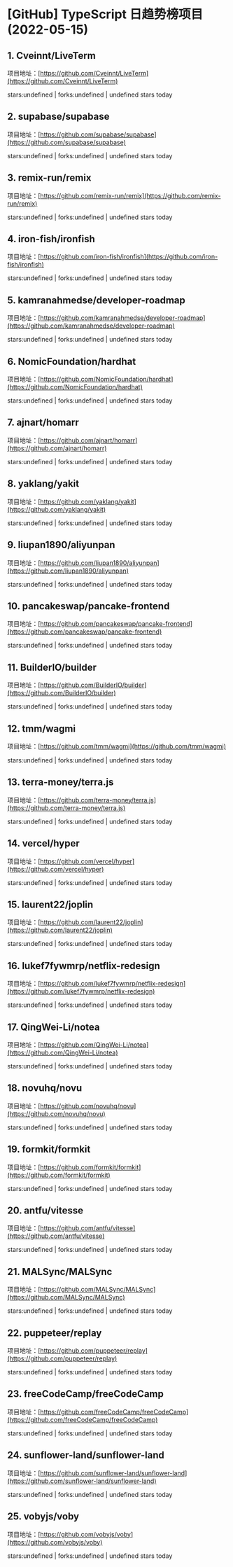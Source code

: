 # [GitHub] TypeScript 日趋势榜项目(2022-05-15)

## 1. Cveinnt/LiveTerm 

项目地址：[https://github.com/Cveinnt/LiveTerm](https://github.com/Cveinnt/LiveTerm)

stars:undefined | forks:undefined | undefined stars today 



## 2. supabase/supabase 

项目地址：[https://github.com/supabase/supabase](https://github.com/supabase/supabase)

stars:undefined | forks:undefined | undefined stars today 



## 3. remix-run/remix 

项目地址：[https://github.com/remix-run/remix](https://github.com/remix-run/remix)

stars:undefined | forks:undefined | undefined stars today 



## 4. iron-fish/ironfish 

项目地址：[https://github.com/iron-fish/ironfish](https://github.com/iron-fish/ironfish)

stars:undefined | forks:undefined | undefined stars today 



## 5. kamranahmedse/developer-roadmap 

项目地址：[https://github.com/kamranahmedse/developer-roadmap](https://github.com/kamranahmedse/developer-roadmap)

stars:undefined | forks:undefined | undefined stars today 



## 6. NomicFoundation/hardhat 

项目地址：[https://github.com/NomicFoundation/hardhat](https://github.com/NomicFoundation/hardhat)

stars:undefined | forks:undefined | undefined stars today 



## 7. ajnart/homarr 

项目地址：[https://github.com/ajnart/homarr](https://github.com/ajnart/homarr)

stars:undefined | forks:undefined | undefined stars today 



## 8. yaklang/yakit 

项目地址：[https://github.com/yaklang/yakit](https://github.com/yaklang/yakit)

stars:undefined | forks:undefined | undefined stars today 



## 9. liupan1890/aliyunpan 

项目地址：[https://github.com/liupan1890/aliyunpan](https://github.com/liupan1890/aliyunpan)

stars:undefined | forks:undefined | undefined stars today 



## 10. pancakeswap/pancake-frontend 

项目地址：[https://github.com/pancakeswap/pancake-frontend](https://github.com/pancakeswap/pancake-frontend)

stars:undefined | forks:undefined | undefined stars today 



## 11. BuilderIO/builder 

项目地址：[https://github.com/BuilderIO/builder](https://github.com/BuilderIO/builder)

stars:undefined | forks:undefined | undefined stars today 



## 12. tmm/wagmi 

项目地址：[https://github.com/tmm/wagmi](https://github.com/tmm/wagmi)

stars:undefined | forks:undefined | undefined stars today 



## 13. terra-money/terra.js 

项目地址：[https://github.com/terra-money/terra.js](https://github.com/terra-money/terra.js)

stars:undefined | forks:undefined | undefined stars today 



## 14. vercel/hyper 

项目地址：[https://github.com/vercel/hyper](https://github.com/vercel/hyper)

stars:undefined | forks:undefined | undefined stars today 



## 15. laurent22/joplin 

项目地址：[https://github.com/laurent22/joplin](https://github.com/laurent22/joplin)

stars:undefined | forks:undefined | undefined stars today 



## 16. lukef7fywmrp/netflix-redesign 

项目地址：[https://github.com/lukef7fywmrp/netflix-redesign](https://github.com/lukef7fywmrp/netflix-redesign)

stars:undefined | forks:undefined | undefined stars today 



## 17. QingWei-Li/notea 

项目地址：[https://github.com/QingWei-Li/notea](https://github.com/QingWei-Li/notea)

stars:undefined | forks:undefined | undefined stars today 



## 18. novuhq/novu 

项目地址：[https://github.com/novuhq/novu](https://github.com/novuhq/novu)

stars:undefined | forks:undefined | undefined stars today 



## 19. formkit/formkit 

项目地址：[https://github.com/formkit/formkit](https://github.com/formkit/formkit)

stars:undefined | forks:undefined | undefined stars today 



## 20. antfu/vitesse 

项目地址：[https://github.com/antfu/vitesse](https://github.com/antfu/vitesse)

stars:undefined | forks:undefined | undefined stars today 



## 21. MALSync/MALSync 

项目地址：[https://github.com/MALSync/MALSync](https://github.com/MALSync/MALSync)

stars:undefined | forks:undefined | undefined stars today 



## 22. puppeteer/replay 

项目地址：[https://github.com/puppeteer/replay](https://github.com/puppeteer/replay)

stars:undefined | forks:undefined | undefined stars today 



## 23. freeCodeCamp/freeCodeCamp 

项目地址：[https://github.com/freeCodeCamp/freeCodeCamp](https://github.com/freeCodeCamp/freeCodeCamp)

stars:undefined | forks:undefined | undefined stars today 



## 24. sunflower-land/sunflower-land 

项目地址：[https://github.com/sunflower-land/sunflower-land](https://github.com/sunflower-land/sunflower-land)

stars:undefined | forks:undefined | undefined stars today 



## 25. vobyjs/voby 

项目地址：[https://github.com/vobyjs/voby](https://github.com/vobyjs/voby)

stars:undefined | forks:undefined | undefined stars today 



